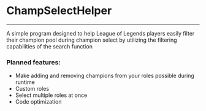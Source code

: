 # ChampSelectHelper
--------
A simple program designed to help League of Legends players easily filter their champion pool during champion select by utilizing the filtering capabilities of the search function
### Planned features:


* Make adding and removing champions from your roles possible during runtime
* Custom roles
* Select multiple roles at once
* Code optimization